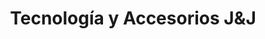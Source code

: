---
title: "Tecnología y Accesorios J&J"
url: /castilla-la-nueva/tecnologia-y-accesorios-jundj/
shop: Handy
---